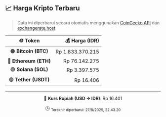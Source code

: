 

<!-- HARGA_KRIPTO -->
## 📈 Harga Kripto Terbaru

> Data ini diperbarui secara otomatis menggunakan [CoinGecko API](https://www.coingecko.com/) dan [exchangerate.host](https://exchangerate.host/)

<div align="center">

| 🪙 Token | 💰 Harga (IDR) |
|:------:|---------------:|
| 🟠 **Bitcoin (BTC)**   | Rp 1.833.370.215 |
| 🔵 **Ethereum (ETH)**  | Rp 76.142.275 |
| 🟣 **Solana (SOL)**    | Rp 3.397.575 |
| 🟢 **Tether (USDT)**   | Rp 16.406 |

---

💱 **Kurs Rupiah (USD → IDR)**: Rp 16.401

🕒 <sub>Terakhir diperbarui: 27/8/2025, 22.43.20</sub>

</div>
<!-- /HARGA_KRIPTO -->